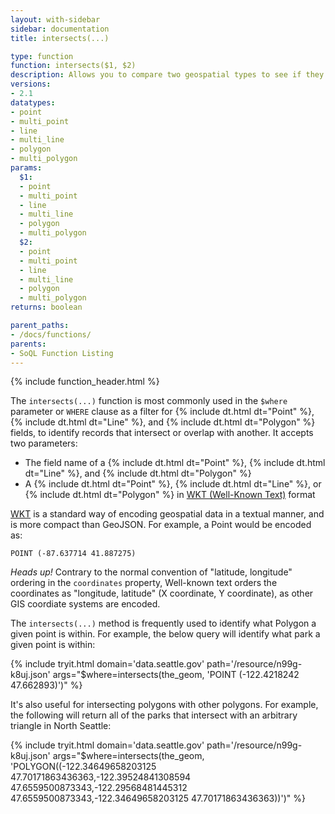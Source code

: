 ```yaml
---
layout: with-sidebar
sidebar: documentation
title: intersects(...)

type: function
function: intersects($1, $2)
description: Allows you to compare two geospatial types to see if they intersect or overlap each other
versions:
- 2.1
datatypes:
- point
- multi_point
- line
- multi_line
- polygon
- multi_polygon
params:
  $1:
  - point
  - multi_point
  - line
  - multi_line
  - polygon
  - multi_polygon
  $2:
  - point
  - multi_point
  - line
  - multi_line
  - polygon
  - multi_polygon
returns: boolean

parent_paths: 
- /docs/functions/
parents: 
- SoQL Function Listing 
---
```


{% include function_header.html %}

The `intersects(...)` function is most commonly used in the `$where` parameter or `WHERE` clause as a filter for {% include dt.html dt="Point" %}, {% include dt.html dt="Line" %}, and {% include dt.html dt="Polygon" %} fields, to identify records that intersect or overlap with another. It accepts two parameters:

- The field name of a {% include dt.html dt="Point" %}, {% include dt.html dt="Line" %}, and {% include dt.html dt="Polygon" %}
- A {% include dt.html dt="Point" %}, {% include dt.html dt="Line" %}, or {% include dt.html dt="Polygon" %} in [WKT (Well-Known Text)](https://en.wikipedia.org/wiki/Well-known_text) format

[WKT](https://en.wikipedia.org/wiki/Well-known_text) is a standard way of encoding geospatial data in a textual manner, and is more compact than GeoJSON. For example, a Point would be encoded as:

    POINT (-87.637714 41.887275)
    
<div class="alert alert-info">
  <p><em>Heads up!</em> Contrary to the normal convention of "latitude, longitude" ordering in the <code>coordinates</code> property, Well-known text orders the coordinates as "longitude, latitude" (X coordinate, Y coordinate), as other GIS coordiate systems are encoded.</p>
</div>

The `intersects(...)` method is frequently used to identify what Polygon a given point is within. For example, the below query will identify what park a given point is within:

{% include tryit.html domain='data.seattle.gov' path='/resource/n99g-k8uj.json' args="$where=intersects(the_geom, 'POINT (-122.4218242 47.662893)')" %}

It's also useful for intersecting polygons with other polygons. For example, the following will return all of the parks that intersect with an arbitrary triangle in North Seattle:

{% include tryit.html domain='data.seattle.gov' path='/resource/n99g-k8uj.json' args="$where=intersects(the_geom, 'POLYGON((-122.34649658203125 47.70171863436363,-122.39524841308594 47.6559500873343,-122.29568481445312 47.6559500873343,-122.34649658203125 47.70171863436363))')" %}
